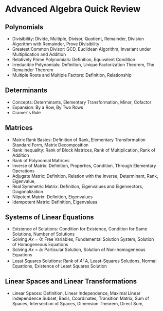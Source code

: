 
# Advanced Algebra Quick Review

## Polynomials

- Divisibility: Divide, Multiple, Divisor, Quotient, Remainder, Division Algorithm with Remainder, Prove Divisibility
- Greatest Common Divisor: GCD, Euclidean Algorithm, Invariant under Multiplication and Addition
- Relatively Prime Polynomials: Definition, Equivalent Condition
- Irreducible Polynomials: Definition, Unique Factorization Theorem, The Remainder Theorem
- Multiple Roots and Multiple Factors: Definition, Relationship

## Determinants

- Concepts: Determinants, Elementary Transformation, Minor, Cofactor
- Expansion: By a Row, By Two Rows
- Cramer's Rule

## Matrices

- Matrix Rank Basics: Definition of Rank, Elementary Transformation Standard Form, Matrix Decomposition
- Rank Inequality: Rank of Block Matrices, Rank of Multiplication, Rank of Addition
- Rank of Polynomial Matrices
- Inverse of Matrix: Definition, Properties, Condition, Through Elementary Operations
- Adjugate Matrix: Definition, Relation with the Inverse, Determinant, Rank, Eigenvalue, 
- Real Symmetric Matrix: Definition, Eigenvalues and Eigenvectors, Diagonalization
- Nilpotent Matrix: Definition, Eigenvalues
- Idempotent Matrix: Definition, Eigenvalues

## Systems of Linear Equations

- Existence of Solutions: Condition for Existence, Condition for Same Solutions, Number of Solutions
- Solving $Ax = 0$: Free Variables, Fundamental Solution System, Solution of Homogeneous Equations
- Solving $Ax = b$: Particular Solution, Solution of Non-homogeneous Equations
- Least Squares Solutions: Rank of $A^TA$, Least-Squares Solutions, Normal Equations, Existence of Least Squares Solution

## Linear Spaces and Linear Transformations

- Linear Spaces: Definition, Linear Independence, Maximal Linear Independence Subset, Basis, Coordinates, Transition Matrix, Sum of Spaces, Intersection of Spaces, Dimension Theorem, Direct Sum, 



